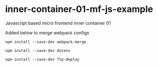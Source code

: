 # inner-container-01-mf-js-example

Javascript based micro frontend inner container 01

Added below to merge webpack configs

`npm install --save-dev webpack-merge`

`npm install --save-dev dotenv`

`npm install --save-dev ftp-deploy`
